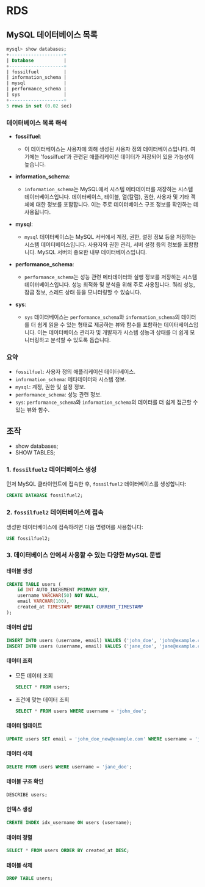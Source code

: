 # RDS

## MySQL 데이터베이스 목록

```sql
mysql> show databases;
+--------------------+
| Database           |
+--------------------+
| fossilfuel         |
| information_schema |
| mysql              |
| performance_schema |
| sys                |
+--------------------+
5 rows in set (0.02 sec)
```

### 데이터베이스 목록 해석

- **fossilfuel**:
    - 이 데이터베이스는 사용자에 의해 생성된 사용자 정의 데이터베이스입니다. 여기에는 'fossilfuel'과 관련된 애플리케이션 데이터가 저장되어 있을 가능성이 높습니다.

- **information_schema**:
    - `information_schema`는 MySQL에서 시스템 메타데이터를 저장하는 시스템 데이터베이스입니다. 데이터베이스, 테이블, 열(칼럼), 권한, 사용자 및 기타 객체에 대한 정보를 포함합니다. 이는 주로 데이터베이스 구조 정보를 확인하는 데 사용됩니다.

- **mysql**:
    - `mysql` 데이터베이스는 MySQL 서버에서 계정, 권한, 설정 정보 등을 저장하는 시스템 데이터베이스입니다. 사용자와 권한 관리, 서버 설정 등의 정보를 포함합니다. MySQL 서버의 중요한 내부 데이터베이스입니다.

- **performance_schema**:
    - `performance_schema`는 성능 관련 메타데이터와 실행 정보를 저장하는 시스템 데이터베이스입니다. 성능 최적화 및 분석을 위해 주로 사용됩니다. 쿼리 성능, 잠금 정보, 스레드 상태 등을 모니터링할 수 있습니다.

- **sys**:
    - `sys` 데이터베이스는 `performance_schema`와 `information_schema`의 데이터를 더 쉽게 읽을 수 있는 형태로 제공하는 뷰와 함수를 포함하는 데이터베이스입니다. 이는 데이터베이스 관리자 및 개발자가 시스템 성능과 상태를 더 쉽게 모니터링하고 분석할 수 있도록 돕습니다.

### 요약
- `fossilfuel`: 사용자 정의 애플리케이션 데이터베이스.
- `information_schema`: 메타데이터와 시스템 정보.
- `mysql`: 계정, 권한 및 설정 정보.
- `performance_schema`: 성능 관련 정보.
- `sys`: `performance_schema`와 `information_schema`의 데이터를 더 쉽게 접근할 수 있는 뷰와 함수.

## 조작 

- show databases;
- SHOW TABLES;


### 1. `fossilfuel2` 데이터베이스 생성

먼저 MySQL 클라이언트에 접속한 후, `fossilfuel2` 데이터베이스를 생성합니다:
```sql
CREATE DATABASE fossilfuel2;
```

### 2. `fossilfuel2` 데이터베이스에 접속

생성한 데이터베이스에 접속하려면 다음 명령어를 사용합니다:
```sql
USE fossilfuel2;
```

### 3. 데이터베이스 안에서 사용할 수 있는 다양한 MySQL 문법

#### 테이블 생성
```sql
CREATE TABLE users (
    id INT AUTO_INCREMENT PRIMARY KEY,
    username VARCHAR(50) NOT NULL,
    email VARCHAR(100),
    created_at TIMESTAMP DEFAULT CURRENT_TIMESTAMP
);
```

#### 데이터 삽입
```sql
INSERT INTO users (username, email) VALUES ('john_doe', 'john@example.com');
INSERT INTO users (username, email) VALUES ('jane_doe', 'jane@example.com');
```

#### 데이터 조회
- 모든 데이터 조회
  ```sql
  SELECT * FROM users;
  ```

- 조건에 맞는 데이터 조회
  ```sql
  SELECT * FROM users WHERE username = 'john_doe';
  ```

#### 데이터 업데이트
```sql
UPDATE users SET email = 'john_doe_new@example.com' WHERE username = 'john_doe';
```

#### 데이터 삭제
```sql
DELETE FROM users WHERE username = 'jane_doe';
```

#### 테이블 구조 확인
```sql
DESCRIBE users;
```

#### 인덱스 생성
```sql
CREATE INDEX idx_username ON users (username);
```

#### 데이터 정렬
```sql
SELECT * FROM users ORDER BY created_at DESC;
```

#### 테이블 삭제
```sql
DROP TABLE users;
```

